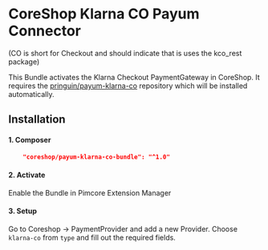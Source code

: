 # CoreShop Klarna CO Payum Connector
(CO is short for Checkout and should indicate that is uses the kco_rest package)

This Bundle activates the Klarna Checkout PaymentGateway in CoreShop.
It requires the [pringuin/payum-klarna-co](https://github.com/pringuin/payum-klarna-co) repository which will be installed automatically.

## Installation

#### 1. Composer
```json
    "coreshop/payum-klarna-co-bundle": "^1.0"
```

#### 2. Activate
Enable the Bundle in Pimcore Extension Manager

#### 3. Setup
Go to Coreshop -> PaymentProvider and add a new Provider. Choose `klarna-co` from `type` and fill out the required fields.


